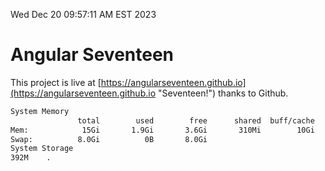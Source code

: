 Wed Dec 20 09:57:11 AM EST 2023

# Angular Seventeen


This project is live at [https://angularseventeen.github.io](https://angularseventeen.github.io "Seventeen!") thanks to Github.

```bash
System Memory
               total        used        free      shared  buff/cache   available
Mem:            15Gi       1.9Gi       3.6Gi       310Mi        10Gi        13Gi
Swap:          8.0Gi          0B       8.0Gi
System Storage
392M	.
